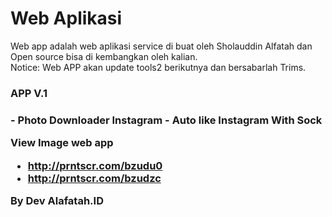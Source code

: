 # Web Aplikasi
Web app adalah web aplikasi service di buat oleh Sholauddin Alfatah dan Open source bisa di kembangkan oleh kalian.
<br>
Notice: Web APP akan update tools2 berikutnya dan bersabarlah Trims.

<h3>APP V.1<h3>
- Photo Downloader Instagram
- Auto like Instagram With Sock

View Image web app
- http://prntscr.com/bzudu0
- http://prntscr.com/bzudzc

By Dev Alafatah.ID
